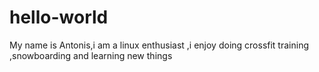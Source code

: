 # hello-world
My name is Antonis,i am a linux enthusiast ,i enjoy doing crossfit training ,snowboarding and learning new things
